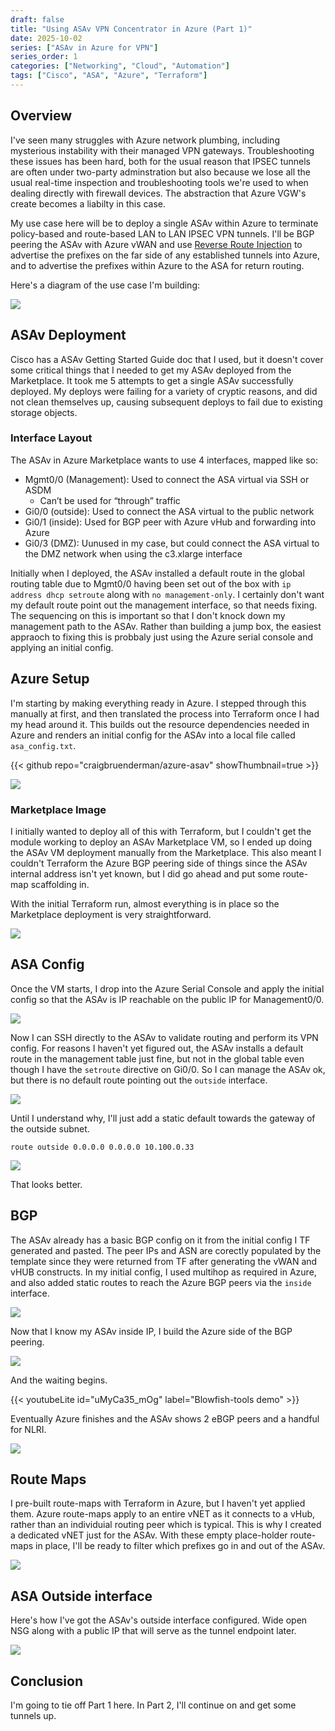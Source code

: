 ```yaml
---
draft: false
title: "Using ASAv VPN Concentrator in Azure (Part 1)"
date: 2025-10-02
series: ["ASAv in Azure for VPN"]
series_order: 1
categories: ["Networking", "Cloud", "Automation"]
tags: ["Cisco", "ASA", "Azure", "Terraform"]
---
```


## Overview

I've seen many struggles with Azure network plumbing, including mysterious instability with their managed VPN gateways. Troubleshooting these issues has been hard, both for the usual reason that IPSEC tunnels are often under two-party adminstration but also because we lose all the usual real-time inspection and troubleshooting tools we're used to when dealing directly with firewall devices. The abstraction that Azure VGW's create becomes a liabilty in this case.

My use case here will be to deploy a single ASAv within Azure to terminate policy-based and route-based LAN to LAN IPSEC VPN tunnels. I'll be BGP peering the ASAv with Azure vWAN and use [Reverse Route Injection](https://www.cisco.com/c/en/us/td/docs/routers/ios/config/17-x/sec-vpn/b-security-vpn/m_sec-rev-rte-inject-0.pdf) to advertise the prefixes on the far side of any established tunnels into Azure, and to advertise the prefixes within Azure to the ASA for return routing.

Here's a diagram of the use case I'm building:

![](/images/azure-asav-topo.png)

## ASAv Deployment

Cisco has a ASAv Getting Started Guide doc that I used, but it doesn't cover some critical things that I needed to get my ASAv deployed from the Marketplace. It took me 5 attempts to get a single ASAv successfully deployed. My deploys were failing for a variety of cryptic reasons, and did not clean themselves up, causing subsequent deploys to fail due to existing storage objects.

### Interface Layout

The ASAv in Azure Marketplace wants to use 4 interfaces, mapped like so:

* Mgmt0/0 (Management): Used to connect the ASA virtual via SSH or ASDM
  * Can’t be used for “through” traffic
* Gi0/0 (outside): Used to connect the ASA virtual to the public network
* Gi0/1 (inside): Used for BGP peer with Azure vHub and forwarding into Azure
* Gi0/3 (DMZ): Uunused in my case, but could connect the ASA virtual to the DMZ network when using the c3.xlarge interface

Initially when I deployed, the ASAv installed a default route in the global routing table due to Mgmt0/0 having been set out of the box with ```ip address dhcp setroute``` along with ```no management-only```. I certainly don't want my default route point out the management interface, so that needs fixing. The sequencing on this is important so that I don't knock down my management path to the ASAv. Rather than building a jump box, the easiest appraoch to fixing this is probbaly just using the Azure serial console and applying an initial config.

## Azure Setup

I'm starting by making everything ready in Azure. I stepped through this manually at first, and then translated the process into Terraform once I had my head around it. This builds out the resource dependencies needed in Azure and renders an initial config for the ASAv into a local file called ```asa_config.txt```.

{{< github repo="craigbruenderman/azure-asav" showThumbnail=true >}}

![](/images/asav-tf-apply.png)

### Marketplace Image

I initially wanted to deploy all of this with Terraform, but I couldn't get the module working to deploy an ASAv Marketplace VM, so I ended up doing the ASAv VM deployment manually from the Marketplace. This also meant I couldn't Terraform the Azure BGP peering side of things since the ASAv internal address isn't yet known, but I did go ahead and put some route-map scaffolding in.

With the initial Terraform run, almost everything is in place so the Marketplace deployment is very straightforward.

![](/images/asav-marketplace-deploy.png)

## ASA Config

Once the VM starts, I drop into the Azure Serial Console and apply the initial config so that the ASAv is IP reachable on the public IP for Management0/0.

![](/images/asav-azure-serial-console.png)

Now I can SSH directly to the ASAv to validate routing and perform its VPN config. For reasons I haven't yet figured out, the ASAv installs a default route in the management table just fine, but not in the global table even though I have the ```setroute``` directive on Gi0/0. So I can manage the ASAv ok, but there is no default route pointing out the ```outside``` interface. 

![](/images/asav-routing-tables.png)

Until I understand why, I'll just add a static default towards the gateway of the outside subnet.

```route outside 0.0.0.0 0.0.0.0 10.100.0.33```

![](/images/asav-defaults-fixed.png)

That looks better.

## BGP

The ASAv already has a basic BGP config on it from the initial config I TF generated and pasted. The peer IPs and ASN are corectly populated by the template since they were returned from TF after generating the vWAN and vHUB constructs. In my initial config, I used multihop as required in Azure, and also added static routes to reach the Azure BGP peers via the ```inside``` interface.

![](/images/asav-bgp-config.png)

Now that I know my ASAv inside IP, I build the Azure side of the BGP peering.

![](/images/azure-asav-ebgp-peer.png)

And the waiting begins.

{{< youtubeLite id="uMyCa35_mOg" label="Blowfish-tools demo" >}}

Eventually Azure finishes and the ASAv shows 2 eBGP peers and a handful for NLRI.

![](/images/asav-ebgp-success.png)

## Route Maps

I pre-built route-maps with Terraform in Azure, but I haven't yet applied them. Azure route-maps apply to an entire vNET as it connects to a vHub, rather than an individuial routing peer which is typical. This is why I created a dedicated vNET just for the ASAv. With these empty place-holder route-maps in place, I'll be ready to filter which prefixes go in and out of the ASAv.

![](/images/azure-rmaps-asav.png)

## ASA Outside interface

Here's how I've got the ASAv's outside interface configured. Wide open NSG along with a public IP that will serve as the tunnel endpoint later.

![](/images/asav-nic1.png)

## Conclusion

I'm going to tie off Part 1 here. In Part 2, I'll continue on and get some tunnels up.